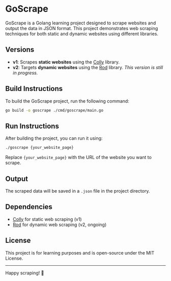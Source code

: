 # GoScrape

GoScrape is a Golang learning project designed to scrape websites and output the data in JSON format. This project demonstrates web scraping techniques for both static and dynamic websites using different libraries.

## Versions

- **v1**: Scrapes **static websites** using the [Colly](https://github.com/gocolly/colly) library.
- **v2**: Targets **dynamic websites** using the [Rod](https://github.com/go-rod/rod) library. *This version is still in progress.*

## Build Instructions

To build the GoScrape project, run the following command:

```bash
go build -o goscrape ./cmd/goscrape/main.go
```

## Run Instructions

After building the project, you can run it using:

```bash
./goscrape {your_website_page}
```

Replace `{your_website_page}` with the URL of the website you want to scrape.

## Output

The scraped data will be saved in a `.json` file in the project directory.

## Dependencies

- [Colly](https://github.com/gocolly/colly) for static web scraping (v1)
- [Rod](https://github.com/go-rod/rod) for dynamic web scraping (v2, ongoing)

## License

This project is for learning purposes and is open-source under the MIT License.

---

Happy scraping! 🚀

